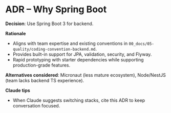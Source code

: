 # ADR – Why Spring Boot

**Decision**: Use Spring Boot 3 for backend.

**Rationale**
- Aligns with team expertise and existing conventions in `00_docs/05-quality/coding-convention-backend.md`.
- Provides built-in support for JPA, validation, security, and Flyway.
- Rapid prototyping with starter dependencies while supporting production-grade features.

**Alternatives considered**: Micronaut (less mature ecosystem), Node/NestJS (team lacks backend TS experience).

**Claude tips**
- When Claude suggests switching stacks, cite this ADR to keep conversation focused.
